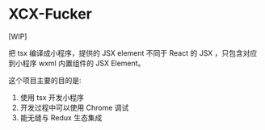 # XCX-Fucker

[WIP]

把 tsx 编译成小程序，提供的 JSX element 不同于 React 的 JSX ，只包含对应到小程序 wxml 内置组件的 JSX Element。

这个项目主要的目的是:

1. 使用 tsx 开发小程序
2. 开发过程中可以使用 Chrome 调试
3. 能无缝与 Redux 生态集成